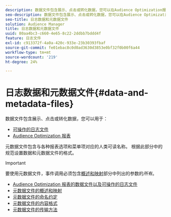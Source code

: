 ```yaml
---
description: 数据文件包含展示、点击或转化数据，您可以在Audience Optimization报表中用于可操作的日志文件。 元数据文件包含与各种报表选项和菜单项对应的人类可读名称。 根据此部分中的规范设置数据和元数据文件的格式。
seo-description: 数据文件包含展示、点击或转化数据，您可以在Audience Optimization报表中用于可操作的日志文件。 元数据文件包含与各种报表选项和菜单项对应的人类可读名称。 根据此部分中的规范设置数据和元数据文件的格式。
seo-title: 日志数据和元数据文件
solution: Audience Manager
title: 日志数据和元数据文件
uuid: 80aa4bc3-c660-4e65-8c22-2ddbb7bddd4f
feature: 日志文件
exl-id: c913372f-4a0a-420c-933e-23b30393fbaf
source-git-commit: fe01ebac8c0d0ad3630d3853e0bf32f0b00f6a44
workflow-type: tm+mt
source-wordcount: '219'
ht-degree: 24%

---
```


# 日志数据和元数据文件{#data-and-metadata-files}

数据文件包含展示、点击或转化数据，您可以用于：

* [可操作的日志文件](/help/using/integration/media-data-integration/actionable-log-files.md)
* [Audience Optimization 报表](/help/using/reporting/audience-optimization-reports/audience-optimization-reports.md)

元数据文件包含与各种报表选项和菜单项对应的人类可读名称。 根据此部分中的规范设置数据和元数据文件的格式。

>[!IMPORTANT]
>
>要使用元数据文件，事件调用必须包含[概述和映射](../../../reporting/audience-optimization-reports/metadata-files-intro/metadata-file-overview.md)部分中列出的参数的&#x200B;*所有*。

* [Audience Optimization 报表的数据文件以及可操作的日志文件](/help/using/reporting/audience-optimization-reports/metadata-files-intro/datafiles-intro.md)
* [元数据文件的概述和映射](/help/using/reporting/audience-optimization-reports/metadata-files-intro/metadata-file-overview.md)
* [元数据文件的命名约定](/help/using/reporting/audience-optimization-reports/metadata-files-intro/metadata-file-names.md)
* [元数据文件的内容格式](/help/using/reporting/audience-optimization-reports/metadata-files-intro/metadata-file-contents.md)
* [元数据文件的传输方法](/help/using/reporting/audience-optimization-reports/metadata-files-intro/metadata-delivery-methods.md)
